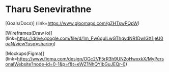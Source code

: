 # Tharu Senevirathne

[Goals(Docs)] 
(link=https://www.gloomaps.com/gZHTswPQpW)

[Wireframes(Draw io)] 
(link=https://drive.google.com/file/d/1m_Fw6guILwGThqvdNR1DwIGX1jeU0oaN/view?usp=sharing)

[Mockups(Figma)] 
(link=https://www.figma.com/design/OGc2VF5rR3h9UN2oHwxxkX/MyPersonalWebsite?node-id=0-1&p=f&t=eWZ1NhQYIbGuJEQr-0)